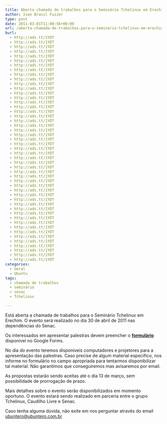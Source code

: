 ```yaml
---
title: Aberta chamada de trabalhos para o Seminário Tchelinux em Erechim
author: Ivan Brasil Fuzzer
type: post
date: 2011-03-01T11:00:56+00:00
url: /aberta-chamada-de-trabalhos-para-o-seminario-tchelinux-em-erechim/
burl:
  - http://ads.tt/1YDT
  - http://ads.tt/1YDT
  - http://ads.tt/1YDT
  - http://ads.tt/1YDT
  - http://ads.tt/1YDT
  - http://ads.tt/1YDT
  - http://ads.tt/1YDT
  - http://ads.tt/1YDT
  - http://ads.tt/1YDT
  - http://ads.tt/1YDT
  - http://ads.tt/1YDT
  - http://ads.tt/1YDT
  - http://ads.tt/1YDT
  - http://ads.tt/1YDT
  - http://ads.tt/1YDT
  - http://ads.tt/1YDT
  - http://ads.tt/1YDT
  - http://ads.tt/1YDT
  - http://ads.tt/1YDT
  - http://ads.tt/1YDT
  - http://ads.tt/1YDT
  - http://ads.tt/1YDT
  - http://ads.tt/1YDT
  - http://ads.tt/1YDT
  - http://ads.tt/1YDT
  - http://ads.tt/1YDT
  - http://ads.tt/1YDT
  - http://ads.tt/1YDT
  - http://ads.tt/1YDT
  - http://ads.tt/1YDT
  - http://ads.tt/1YDT
  - http://ads.tt/1YDT
  - http://ads.tt/1YDT
  - http://ads.tt/1YDT
  - http://ads.tt/1YDT
  - http://ads.tt/1YDT
  - http://ads.tt/1YDT
  - http://ads.tt/1YDT
  - http://ads.tt/1YDT
  - http://ads.tt/1YDT
  - http://ads.tt/1YDT
  - http://ads.tt/1YDT
  - http://ads.tt/1YDT
  - http://ads.tt/1YDT
  - http://ads.tt/1YDT
  - http://ads.tt/1YDT
  - http://ads.tt/1YDT
  - http://ads.tt/1YDT
  - http://ads.tt/1YDT
categories:
  - Geral
  - Ubuntu
tags:
  - chamada de trabalhos
  - seminário
  - senac
  - Tchelinux

---
```

Está aberta a chamada de trabalhos para o Seminário Tchelinux em Erechim. O evento será realizado no dia 30 de abril de 2011 nas dependências do Senac.

Os interessados em apresentar palestras devem preencher o **[formulário][1]** disponível no Google Forms.

No dia do evento teremos disponíveis computadores e projetores para a apresentação das palestras. Caso precise de algum material específico, nos informe no formulário no campo apropriada para tentarmos disponibilizar tal material. Não garantimos que conseguiremos mas avisaremos por email.

As propostas estarão sendo aceitas até o dia 13 de março, sem possibilidade de prorrogação de prazo.

Mais detalhes sobre o evento serão disponibilizados em momento oportuno. O evento estará sendo realizado em parceria entre o grupo Tchelinux, Caudilho Livre e Senac.

Caso tenha alguma dúvida, não exite em nos perguntar através do email ubuntero@ubuntero.com.br

 [1]: https://spreadsheets.google.com/viewform?hl=pt_BR&formkey=dEdjUXB2c2s3Zk9PNHdyMmg3YzhTNHc6MQ#gid=0